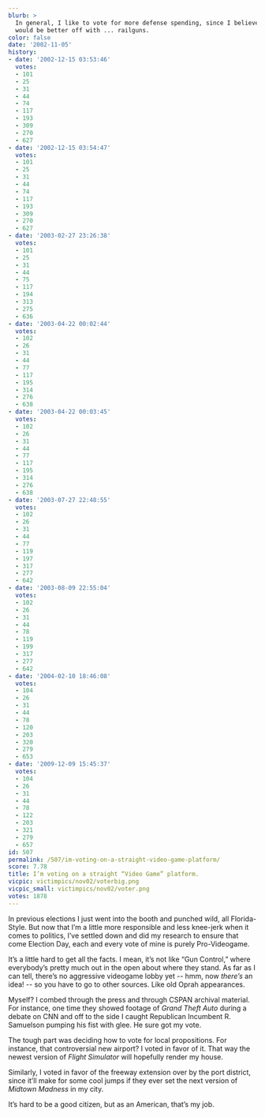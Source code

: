 ```yaml
---
blurb: >
  In general, I like to vote for more defense spending, since I believe this country
  would be better off with ... railguns.
color: false
date: '2002-11-05'
history:
- date: '2002-12-15 03:53:46'
  votes:
  - 101
  - 25
  - 31
  - 44
  - 74
  - 117
  - 193
  - 309
  - 270
  - 627
- date: '2002-12-15 03:54:47'
  votes:
  - 101
  - 25
  - 31
  - 44
  - 74
  - 117
  - 193
  - 309
  - 270
  - 627
- date: '2003-02-27 23:26:38'
  votes:
  - 101
  - 25
  - 31
  - 44
  - 75
  - 117
  - 194
  - 313
  - 275
  - 636
- date: '2003-04-22 00:02:44'
  votes:
  - 102
  - 26
  - 31
  - 44
  - 77
  - 117
  - 195
  - 314
  - 276
  - 638
- date: '2003-04-22 00:03:45'
  votes:
  - 102
  - 26
  - 31
  - 44
  - 77
  - 117
  - 195
  - 314
  - 276
  - 638
- date: '2003-07-27 22:48:55'
  votes:
  - 102
  - 26
  - 31
  - 44
  - 77
  - 119
  - 197
  - 317
  - 277
  - 642
- date: '2003-08-09 22:55:04'
  votes:
  - 102
  - 26
  - 31
  - 44
  - 78
  - 119
  - 199
  - 317
  - 277
  - 642
- date: '2004-02-10 18:46:08'
  votes:
  - 104
  - 26
  - 31
  - 44
  - 78
  - 120
  - 203
  - 320
  - 279
  - 653
- date: '2009-12-09 15:45:37'
  votes:
  - 104
  - 26
  - 31
  - 44
  - 78
  - 122
  - 203
  - 321
  - 279
  - 657
id: 507
permalink: /507/im-voting-on-a-straight-video-game-platform/
score: 7.78
title: I’m voting on a straight “Video Game” platform.
vicpic: victimpics/nov02/voterbig.png
vicpic_small: victimpics/nov02/voter.png
votes: 1878
---
```


In previous elections I just went into the booth and punched wild, all
Florida-Style. But now that I’m a little more responsible and less
knee-jerk when it comes to politics, I’ve settled down and did my
research to ensure that come Election Day, each and every vote of mine
is purely Pro-Videogame.

It’s a little hard to get all the facts. I mean, it’s not like “Gun
Control,” where everybody’s pretty much out in the open about where they
stand. As far as I can tell, there’s no aggressive videogame lobby yet
-- hmm, now *there’s* an idea! -- so you have to go to other sources.
Like old Oprah appearances.

Myself? I combed through the press and through CSPAN archival material.
For instance, one time they showed footage of *Grand Theft Auto* during
a debate on CNN and off to the side I caught Republican Incumbent R.
Samuelson pumping his fist with glee. He sure got my vote.

The tough part was deciding how to vote for local propositions. For
instance, that controversial new airport? I voted in favor of it. That
way the newest version of *Flight Simulator* will hopefully render my
house.

Similarly, I voted in favor of the freeway extension over by the port
district, since it’ll make for some cool jumps if they ever set the next
version of *Midtown Madness* in my city.

It’s hard to be a good citizen, but as an American, that’s my job.